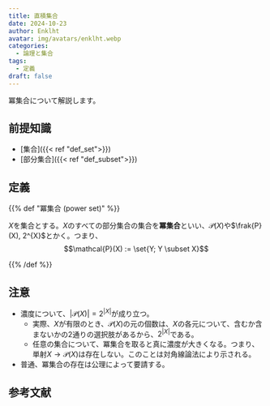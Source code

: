 ```yaml
---
title: 直積集合
date: 2024-10-23
author: Enklht
avatar: img/avatars/enklht.webp
categories:
  - 論理と集合
tags:
  - 定義
draft: false
---
```


冪集合について解説します。

<!--more-->

## 前提知識

- [集合]({{< ref "def_set">}})
- [部分集合]({{< ref "def_subset">}})

## 定義

{{% def "冪集合 (power set)" %}}

$X$を集合とする。$X$のすべての部分集合の集合を**冪集合**といい、$\mathcal{P}(X)$や$\frak{P}(X), 2^{X}$とかく。つまり、
$$\mathcal{P}(X) := \set{Y; Y \subset X}$$

{{% /def %}}

## 注意

- 濃度について、$|\mathcal{P}(X)| = 2^{|X|}$が成り立つ。
  - 実際、$X$が有限のとき、$\mathcal{P}(X)$の元の個数は、$X$の各元について、含むか含まないかの2通りの選択肢があるから、$2^{|X|}$である。
  - 任意の集合について、冪集合を取ると真に濃度が大きくなる。つまり、単射$X \to \mathcal{P}(X)$は存在しない。このことは対角線論法により示される。
- 普通、冪集合の存在は公理によって要請する。

## 参考文献
